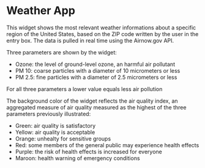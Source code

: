 # Weather App

This widget shows the most relevant weather informations about a specific region of the United States, based on the ZIP code written by the user in the entry box. The data is pulled in real time using the Airnow.gov API.

Three parameters are shown by the widget:
* Ozone: the level of ground-level ozone, an harmful air pollutant
* PM 10: coarse particles with a diameter of 10 micrometers or less
* PM 2.5: fine particles with a diameter of 2.5 micrometers or less

For all three parameters a lower value equals less air pollution

The background color of the widget reflects the air quality index, an aggregated measure of air quality measured as the highest of the three parameters previously illustrated:

* Green: air quality is satisfactory
* Yellow: air quality is acceptable
* Orange: unhealty for sensitive groups
* Red: some members of the general public may experience health effects
* Purple: the risk of health effects is increased for everyone
* Maroon: health warning of emergency conditions